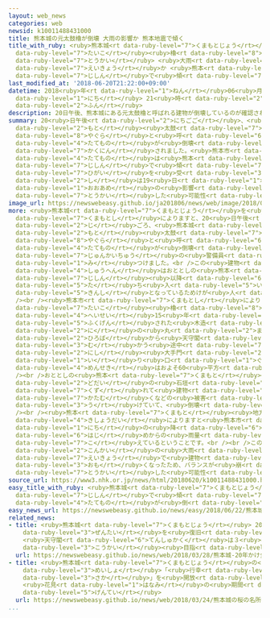 ```yaml
---
layout: web_news
categories: web
newsid: k10011488431000
title: 熊本城の元太鼓櫓が倒壊 大雨の影響か 熊本地震で傾く
title_with_ruby: <ruby>熊本城<rt data-ruby-level="7">くまもとじょう</rt></ruby>の<ruby>元<rt data-ruby-level="2">もと</rt></ruby><ruby>太鼓<rt
  data-ruby-level="7">たいこ</rt></ruby><ruby>櫓<rt data-ruby-level="8">やぐら</rt></ruby>が<ruby>倒壊<rt
  data-ruby-level="7">とうかい</rt></ruby> <ruby>大雨<rt data-ruby-level="1">おおあめ</rt></ruby>の<ruby>影響<rt
  data-ruby-level="7">えいきょう</rt></ruby>か <ruby>熊本<rt data-ruby-level="7">くまもと</rt></ruby><ruby>地震<rt
  data-ruby-level="7">じしん</rt></ruby>で<ruby>傾<rt data-ruby-level="7">かたむ</rt></ruby>く
last_modified_at: '2018-06-20T21:22:00+09:00'
datetime: 2018<ruby>年<rt data-ruby-level="1">ねん</rt></ruby>06<ruby>月<rt data-ruby-level="1">がつ</rt></ruby>20<ruby>日<rt
  data-ruby-level="1">にち</rt></ruby> 21<ruby>時<rt data-ruby-level="2">じ</rt></ruby>22<ruby>分<rt
  data-ruby-level="2">ふん</rt></ruby>
description: 20日午後、熊本城にある元太鼓櫓と呼ばれる建物が倒壊しているのが確認されました。熊本市によりますと、この建物は熊本地震で傾くなどの被害を受けていて、市は19日からの大雨の影響で倒壊した可能性があるとみています。
summary: 20<ruby>日午後<rt data-ruby-level="2">にちごご</rt></ruby>、<ruby>熊本城<rt data-ruby-level="7">くまもとじょう</rt></ruby>にある<ruby>元<rt
  data-ruby-level="2">もと</rt></ruby><ruby>太鼓<rt data-ruby-level="7">たいこ</rt></ruby><ruby>櫓<rt
  data-ruby-level="8">やぐら</rt></ruby>と<ruby>呼<rt data-ruby-level="6">よ</rt></ruby>ばれる<ruby>建物<rt
  data-ruby-level="4">たてもの</rt></ruby>が<ruby>倒壊<rt data-ruby-level="7">とうかい</rt></ruby>しているのが<ruby>確認<rt
  data-ruby-level="7">かくにん</rt></ruby>されました。<ruby>熊本市<rt data-ruby-level="7">くまもとし</rt></ruby>によりますと、この<ruby>建物<rt
  data-ruby-level="4">たてもの</rt></ruby>は<ruby>熊本<rt data-ruby-level="7">くまもと</rt></ruby><ruby>地震<rt
  data-ruby-level="7">じしん</rt></ruby>で<ruby>傾<rt data-ruby-level="7">かたむ</rt></ruby>くなどの<ruby>被害<rt
  data-ruby-level="7">ひがい</rt></ruby>を<ruby>受<rt data-ruby-level="3">う</rt></ruby>けていて、<ruby>市<rt
  data-ruby-level="2">し</rt></ruby>は19<ruby>日<rt data-ruby-level="1">にち</rt></ruby>からの<ruby>大雨<rt
  data-ruby-level="1">おおあめ</rt></ruby>の<ruby>影響<rt data-ruby-level="7">えいきょう</rt></ruby>で<ruby>倒壊<rt
  data-ruby-level="7">とうかい</rt></ruby>した<ruby>可能性<rt data-ruby-level="5">かのうせい</rt></ruby>があるとみています。
image_url: https://newswebeasy.github.io/ja201806/news/web/image/2018/06/20/K10011488431_1806202127_1806202128_01_02.jpg
more: <ruby>熊本城<rt data-ruby-level="7">くまもとじょう</rt></ruby>を<ruby>管理<rt data-ruby-level="4">かんり</rt></ruby>する<ruby>熊本市<rt
  data-ruby-level="7">くまもとし</rt></ruby>によりますと、20<ruby>日午後<rt data-ruby-level="2">にちごご</rt></ruby>５<ruby>時<rt
  data-ruby-level="2">じ</rt></ruby>ごろ、<ruby>熊本城<rt data-ruby-level="7">くまもとじょう</rt></ruby>にある<ruby>元<rt
  data-ruby-level="2">もと</rt></ruby><ruby>太鼓<rt data-ruby-level="7">たいこ</rt></ruby><ruby>櫓<rt
  data-ruby-level="8">やぐら</rt></ruby>と<ruby>呼<rt data-ruby-level="6">よ</rt></ruby>ばれる<ruby>建物<rt
  data-ruby-level="4">たてもの</rt></ruby>が<ruby>倒壊<rt data-ruby-level="7">とうかい</rt></ruby>しているのを<ruby>巡回中<rt
  data-ruby-level="7">じゅんかいちゅう</rt></ruby>の<ruby>警備員<rt data-ruby-level="6">けいびいん</rt></ruby>が<ruby>見<rt
  data-ruby-level="1">み</rt></ruby>つけました。<br />この<ruby>建物<rt data-ruby-level="4">たてもの</rt></ruby>の<ruby>周辺<rt
  data-ruby-level="4">しゅうへん</rt></ruby>はおととしの<ruby>熊本<rt data-ruby-level="7">くまもと</rt></ruby><ruby>地震<rt
  data-ruby-level="7">じしん</rt></ruby><ruby>以降<rt data-ruby-level="6">いこう</rt></ruby>、<ruby>立<rt
  data-ruby-level="5">た</rt></ruby>ち<ruby>入<rt data-ruby-level="5">い</rt></ruby>り<ruby>禁止<rt
  data-ruby-level="5">きんし</rt></ruby>となっているためけが<ruby>人<rt data-ruby-level="1">にん</rt></ruby>はいませんでした。<br
  /><br /><ruby>熊本市<rt data-ruby-level="7">くまもとし</rt></ruby>によりますと、<ruby>元<rt data-ruby-level="2">もと</rt></ruby><ruby>太鼓<rt
  data-ruby-level="7">たいこ</rt></ruby><ruby>櫓<rt data-ruby-level="8">やぐら</rt></ruby>は<ruby>平成<rt
  data-ruby-level="4">へいせい</rt></ruby>15<ruby>年<rt data-ruby-level="1">ねん</rt></ruby>に<ruby>復元<rt
  data-ruby-level="5">ふくげん</rt></ruby>された<ruby>木造<rt data-ruby-level="5">もくぞう</rt></ruby>のやぐらで、<ruby>二<rt
  data-ruby-level="2">に</rt></ruby>の<ruby>丸<rt data-ruby-level="2">まる</rt></ruby><ruby>広場<rt
  data-ruby-level="2">ひろば</rt></ruby>から<ruby>天守閣<rt data-ruby-level="6">てんしゅかく</rt></ruby>に<ruby>向<rt
  data-ruby-level="3">む</rt></ruby>かう<ruby>途中<rt data-ruby-level="7">とちゅう</rt></ruby>の<ruby>西<rt
  data-ruby-level="2">にし</rt></ruby><ruby>大手門<rt data-ruby-level="2">おおてもん</rt></ruby>の<ruby>入<rt
  data-ruby-level="1">い</rt></ruby>り<ruby>口<rt data-ruby-level="1">ぐち</rt></ruby>にあり<ruby>面積<rt
  data-ruby-level="4">めんせき</rt></ruby>はおよそ60<ruby>平方<rt data-ruby-level="3">へいほう</rt></ruby>メートルあります。<br
  /><br />おととしの<ruby>熊本<rt data-ruby-level="7">くまもと</rt></ruby><ruby>地震<rt data-ruby-level="7">じしん</rt></ruby>で<ruby>土台<rt
  data-ruby-level="2">どだい</rt></ruby>の<ruby>石垣<rt data-ruby-level="7">いしがき</rt></ruby>が<ruby>崩<rt
  data-ruby-level="7">くず</rt></ruby>れて<ruby>建物<rt data-ruby-level="4">たてもの</rt></ruby>が<ruby>傾<rt
  data-ruby-level="7">かたむ</rt></ruby>くなどの<ruby>被害<rt data-ruby-level="7">ひがい</rt></ruby>を<ruby>受<rt
  data-ruby-level="3">う</rt></ruby>けていて、<ruby>倒壊<rt data-ruby-level="7">とうかい</rt></ruby>するおそれがあったということです。<br
  /><br /><ruby>熊本<rt data-ruby-level="7">くまもと</rt></ruby><ruby>地方<rt data-ruby-level="2">ちほう</rt></ruby><ruby>気象台<rt
  data-ruby-level="4">きしょうだい</rt></ruby>によりますと<ruby>熊本市<rt data-ruby-level="7">くまもとし</rt></ruby>では19<ruby>日<rt
  data-ruby-level="1">にち</rt></ruby>の<ruby>降<rt data-ruby-level="6">ふ</rt></ruby>り<ruby>始<rt
  data-ruby-level="6">はじ</rt></ruby>めからの<ruby>雨量<rt data-ruby-level="4">うりょう</rt></ruby>が200ミリを<ruby>超<rt
  data-ruby-level="7">こ</rt></ruby>えているということです。<br /><br />このため<ruby>熊本市<rt data-ruby-level="7">くまもとし</rt></ruby>では、<ruby>今回<rt
  data-ruby-level="2">こんかい</rt></ruby>の<ruby>大雨<rt data-ruby-level="1">おおあめ</rt></ruby>の<ruby>影響<rt
  data-ruby-level="7">えいきょう</rt></ruby>で<ruby>建物<rt data-ruby-level="4">たてもの</rt></ruby>が<ruby>重<rt
  data-ruby-level="3">おも</rt></ruby>くなったため、バランスが<ruby>崩<rt data-ruby-level="7">くず</rt></ruby>れて<ruby>倒壊<rt
  data-ruby-level="7">とうかい</rt></ruby>した<ruby>可能性<rt data-ruby-level="5">かのうせい</rt></ruby>があるとみています。
source_url: https://www3.nhk.or.jp/news/html/20180620/k10011488431000.html
easy_title_with_ruby: <ruby>熊本城<rt data-ruby-level="7">くまもとじょう</rt></ruby> おととしの<ruby>地震<rt
  data-ruby-level="7">じしん</rt></ruby>で<ruby>傾<rt data-ruby-level="7">かたむ</rt></ruby>いていた<ruby>建物<rt
  data-ruby-level="4">たてもの</rt></ruby>が<ruby>倒<rt data-ruby-level="7">たお</rt></ruby>れる
easy_news_url: https://newswebeasy.github.io/news/easy/2018/06/22/熊本城-おととしの地震で傾いていた建物が倒れる
related_news:
- title: <ruby>熊本城<rt data-ruby-level="7">くまもとじょう</rt></ruby> 20<ruby>年<rt data-ruby-level="1">ねん</rt></ruby>かけ<ruby>全体<rt
    data-ruby-level="3">ぜんたい</rt></ruby>を<ruby>復旧<rt data-ruby-level="5">ふっきゅう</rt></ruby>
    <ruby>天守閣<rt data-ruby-level="6">てんしゅかく</rt></ruby>は３<ruby>年後<rt data-ruby-level="2">ねんご</rt></ruby><ruby>公開<rt
    data-ruby-level="3">こうかい</rt></ruby><ruby>目指<rt data-ruby-level="3">めざ</rt></ruby>す
  url: https://newswebeasy.github.io/news/web/2018/03/28/熊本城-20年かけ全体を復旧-天守閣は3年後公開目指す
- title: <ruby>熊本城<rt data-ruby-level="7">くまもとじょう</rt></ruby>の<ruby>桜<rt data-ruby-level="5">さくら</rt></ruby>の<ruby>名所<rt
    data-ruby-level="3">めいしょ</rt></ruby>「<ruby>行幸<rt data-ruby-level="8">みゆき</rt></ruby><ruby>坂<rt
    data-ruby-level="3">さか</rt></ruby>」を<ruby>開放<rt data-ruby-level="3">かいほう</rt></ruby>
    <ruby>花見<rt data-ruby-level="1">はなみ</rt></ruby>の<ruby>期間<rt data-ruby-level="3">きかん</rt></ruby><ruby>限定<rt
    data-ruby-level="5">げんてい</rt></ruby>
  url: https://newswebeasy.github.io/news/web/2018/03/24/熊本城の桜の名所行幸坂を開放-花見の期間限定
...
```

